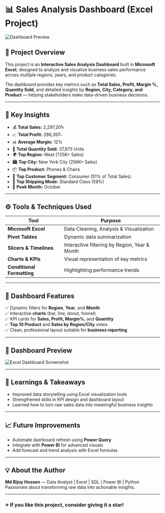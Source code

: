 # 📊 Sales Analysis Dashboard (Excel Project)

![Dashboard Preview](./Screenshot_2025-10-18_024734.png)

## 🧾 Project Overview
This project is an **Interactive Sales Analysis Dashboard** built in **Microsoft Excel**, designed to analyze and visualize business sales performance across multiple regions, years, and product categories.  

The dashboard provides key metrics such as **Total Sales, Profit, Margin %, Quantity Sold**, and detailed insights by **Region, City, Category, and Product** — helping stakeholders make data-driven business decisions.

---

## 🚀 Key Insights
- 💰 **Total Sales:** 2,297,201৳  
- 📈 **Total Profit:** 286,397৳  
- 📊 **Average Margin:** 12%  
- 🛒 **Total Quantity Sold:** 37,873 Units  
- 🌍 **Top Region:** West (725K+ Sales)  
- 🏙️ **Top City:** New York City (256K+ Sales)  
- 📦 **Top Product:** Phones & Chairs  
- 👥 **Top Customer Segment:** Consumer (51% of Total Sales)  
- 🚚 **Top Shipping Mode:** Standard Class (59%)  
- 📅 **Peak Month:** October  

---

## ⚙️ Tools & Techniques Used
| Tool | Purpose |
|------|----------|
| **Microsoft Excel** | Data Cleaning, Analysis & Visualization |
| **Pivot Tables** | Dynamic data summarization |
| **Slicers & Timelines** | Interactive filtering by Region, Year & Month |
| **Charts & KPIs** | Visual representation of key metrics |
| **Conditional Formatting** | Highlighting performance trends |

---

## 📂 Dashboard Features
✅ Dynamic filters for **Region**, **Year**, and **Month**  
✅ Interactive **charts** (bar, line, donut, funnel)  
✅ KPI cards for **Sales, Profit, Margin%**, and **Quantity**  
✅ **Top 10 Product** and **Sales by Region/City** views  
✅ Clean, professional layout suitable for **business reporting**

---

## 📸 Dashboard Preview
![Excel Dashboard Screenshot](./Screenshot_2025-10-18_024734.png)

---

## 🧠 Learnings & Takeaways
- Improved data storytelling using Excel visualization tools  
- Strengthened skills in KPI design and dashboard layout  
- Learned how to turn raw sales data into meaningful business insights  

---

## 📈 Future Improvements
- Automate dashboard refresh using **Power Query**  
- Integrate with **Power BI** for advanced visuals  
- Add forecast and trend analysis with Excel formulas  

---

## 💡 About the Author
**Md Bijoy Hossen** — Data Analyst | Excel | SQL | Power BI | Python  
Passionate about transforming raw data into actionable insights.  

---

### ⭐ If you like this project, consider giving it a star!
